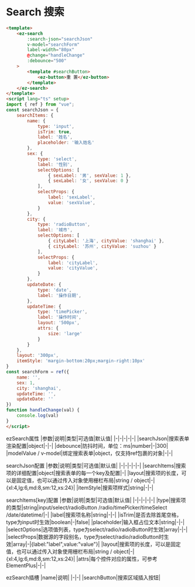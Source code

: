 # Search 搜索

<Search/>

```html
<template>
    <ez-search 
        :search-json="searchJson" 
        v-model="searchForm" 
        label-width="80px" 
        @change="handleChange" 
        :debounce="500"
    >
        <template #searchButton>
            <ez-button>重 置</ez-button>
        </template>
    </ez-search>
</template>
<script lang="ts" setup>
import { ref } from "vue";
const searchJson = {
    searchItems: {
        name: {
            type: 'input',
            isTrim: true,
            label: '姓名',
            placeholder: '输入姓名'
        },
        sex: {
            type: 'select',
            label: '性别',
            selectOptions: [
                { sexLabel: '男', sexValue: 1 },
                { sexLabel: '女', sexValue: 0 }
            ],
            selectProps: {
                label: 'sexLabel',
                value: 'sexValue',
            }
        },
        city: {
            type: 'radioButton',
            label: '城市',
            selectOptions: [
                { cityLabel: '上海', cityValue: 'shanghai' },
                { cityLabel: '苏州', cityValue: 'suzhou' }
            ],
            selectProps: {
                label: 'cityLabel',
                value: 'cityValue',
            }
        },
        updateDate: {
            type: 'date',
            label: '操作日期',
        },
        updateTime: {
            type: 'timePicker',
            label: '操作时间',
            layout: '500px',
            attrs: {
                size: 'large'
            }
        }
    },
    layout: '300px',
    itemStyle: 'margin-bottom:20px;margin-right:10px'
}
const searchForm = ref({
    name: '',
    sex: 1,
    city: 'shanghai',
    updateTime: '',
    updateDate: ''
})
function handleChange(val) {
    console.log(val)
}
</script>
```

ezSearch属性
|参数|说明|类型|可选值|默认值|
|-|-|-|-|-|
|searchJson|搜索表单渲染配置|object|-|-|
|debounce|防抖时间，单位：ms|number|-|300|
|modelValue / v-model|绑定搜索表单|object，仅支持ref包裹的对象|-|-|


searchJson配置
|参数|说明|类型|可选值|默认值|
|-|-|-|-|-|
|searchItems|搜索项的详细配置|object|搜索表单的每一个key及配置|-|
|layout|搜索项的长度，可以是固定值，也可以通过传入对象使用栅栏布局|string / object|-|{xl:4,lg:6,md:8,sm:12,xs:24}|
|itemStyle|搜索项样式|string|-|-|


searchItems\[key\]配置
|参数|说明|类型|可选值|默认值|
|-|-|-|-|-|
|type|搜索项的类型|string|input/select/radioButton /radio/timePicker/timeSelect /date/datetime/|-|
|label|搜索项名称|string|-|-|
|isTrim|是否去除首尾空格，type为input时生效|boolean|-|false|
|placeholder|输入框占位文本|string|-|-|
|selectOptions|选项值列表，type为select/radio/radioButton时生效|array|-|-|
|selectProps|数据源的字段别名，type为select/radio/radioButton时生效|array|-|{label:"label",value:"value"}|
|layout|搜索项的长度，可以是固定值，也可以通过传入对象使用栅栏布局|string / object|-|{xl:4,lg:6,md:8,sm:12,xs:24}|
|attrs|每个控件对应的属性，可参考ElementPlus|-|-|

ezSearch插槽
|name|说明|
|-|-|
|searchButton|搜索区域插入按钮|